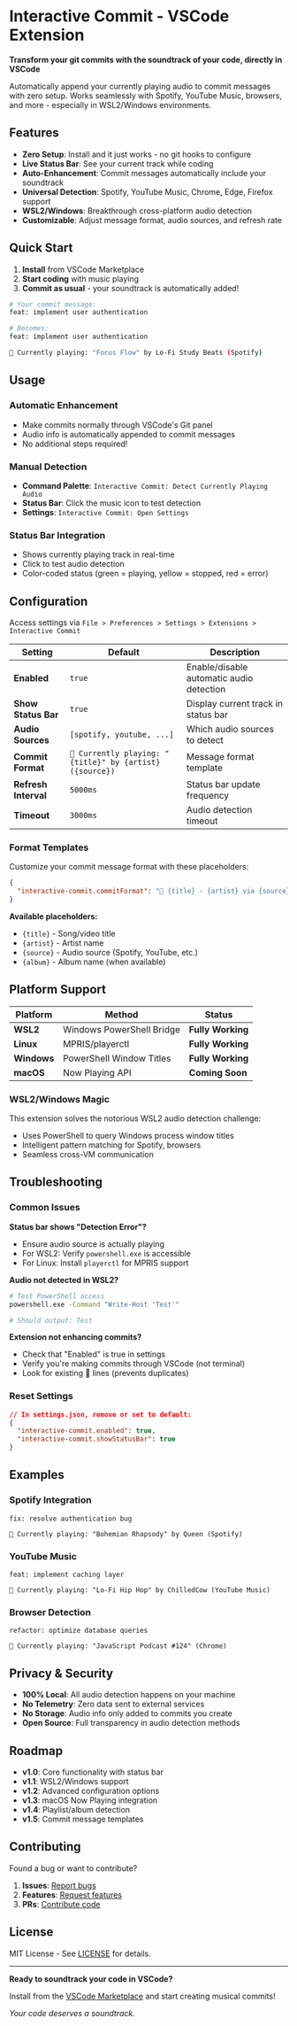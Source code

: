 # Interactive Commit - VSCode Extension

**Transform your git commits with the soundtrack of your code, directly in VSCode**

Automatically append your currently playing audio to commit messages with zero setup. Works seamlessly with Spotify, YouTube Music, browsers, and more - especially in WSL2/Windows environments.

## Features

- **Zero Setup**: Install and it just works - no git hooks to configure
- **Live Status Bar**: See your current track while coding
- **Auto-Enhancement**: Commit messages automatically include your soundtrack
- **Universal Detection**: Spotify, YouTube Music, Chrome, Edge, Firefox support
- **WSL2/Windows**: Breakthrough cross-platform audio detection
- **Customizable**: Adjust message format, audio sources, and refresh rate

## Quick Start

1. **Install** from VSCode Marketplace
2. **Start coding** with music playing
3. **Commit as usual** - your soundtrack is automatically added!

```bash
# Your commit message:
feat: implement user authentication

# Becomes:
feat: implement user authentication

🎵 Currently playing: "Focus Flow" by Lo-Fi Study Beats (Spotify)
```

## Usage

### Automatic Enhancement
- Make commits normally through VSCode's Git panel
- Audio info is automatically appended to commit messages
- No additional steps required!

### Manual Detection
- **Command Palette**: `Interactive Commit: Detect Currently Playing Audio`
- **Status Bar**: Click the music icon to test detection
- **Settings**: `Interactive Commit: Open Settings`

### Status Bar Integration
- Shows currently playing track in real-time
- Click to test audio detection
- Color-coded status (green = playing, yellow = stopped, red = error)

## Configuration

Access settings via `File > Preferences > Settings > Extensions > Interactive Commit`

| Setting | Default | Description |
|---------|---------|-------------|
| **Enabled** | `true` | Enable/disable automatic audio detection |
| **Show Status Bar** | `true` | Display current track in status bar |
| **Audio Sources** | `[spotify, youtube, ...]` | Which audio sources to detect |
| **Commit Format** | `🎵 Currently playing: "{title}" by {artist} ({source})` | Message format template |
| **Refresh Interval** | `5000ms` | Status bar update frequency |
| **Timeout** | `3000ms` | Audio detection timeout |

### Format Templates

Customize your commit message format with these placeholders:

```json
{
  "interactive-commit.commitFormat": "🎵 {title} - {artist} via {source}"
}
```

**Available placeholders:**
- `{title}` - Song/video title
- `{artist}` - Artist name
- `{source}` - Audio source (Spotify, YouTube, etc.)
- `{album}` - Album name (when available)

## Platform Support

| Platform | Method | Status |
|----------|--------|---------|
| **WSL2** | Windows PowerShell Bridge | **Fully Working** |
| **Linux** | MPRIS/playerctl | **Fully Working** |
| **Windows** | PowerShell Window Titles | **Fully Working** |
| **macOS** | Now Playing API | **Coming Soon** |

### WSL2/Windows Magic
This extension solves the notorious WSL2 audio detection challenge:
- Uses PowerShell to query Windows process window titles
- Intelligent pattern matching for Spotify, browsers
- Seamless cross-VM communication

## Troubleshooting

### Common Issues

**Status bar shows "Detection Error"?**
- Ensure audio source is actually playing
- For WSL2: Verify `powershell.exe` is accessible
- For Linux: Install `playerctl` for MPRIS support

**Audio not detected in WSL2?**
```bash
# Test PowerShell access
powershell.exe -Command "Write-Host 'Test'"

# Should output: Test
```

**Extension not enhancing commits?**
- Check that "Enabled" is true in settings
- Verify you're making commits through VSCode (not terminal)
- Look for existing 🎵 lines (prevents duplicates)

### Reset Settings
```json
// In settings.json, remove or set to default:
{
  "interactive-commit.enabled": true,
  "interactive-commit.showStatusBar": true
}
```

## Examples

### Spotify Integration
```
fix: resolve authentication bug

🎵 Currently playing: "Bohemian Rhapsody" by Queen (Spotify)
```

### YouTube Music
```
feat: implement caching layer

🎵 Currently playing: "Lo-Fi Hip Hop" by ChilledCow (YouTube Music)
```

### Browser Detection
```
refactor: optimize database queries

🎵 Currently playing: "JavaScript Podcast #124" (Chrome)
```

## Privacy & Security

- **100% Local**: All audio detection happens on your machine
- **No Telemetry**: Zero data sent to external services
- **No Storage**: Audio info only added to commits you create
- **Open Source**: Full transparency in audio detection methods

## Roadmap

- **v1.0**: Core functionality with status bar
- **v1.1**: WSL2/Windows support
- **v1.2**: Advanced configuration options
- **v1.3**: macOS Now Playing integration
- **v1.4**: Playlist/album detection
- **v1.5**: Commit message templates

## Contributing

Found a bug or want to contribute? 

1. **Issues**: [Report bugs](https://github.com/pixare40/interactive-commit/issues)
2. **Features**: [Request features](https://github.com/pixare40/interactive-commit/issues)
3. **PRs**: [Contribute code](https://github.com/pixare40/interactive-commit/pulls)

## License

MIT License - See [LICENSE](LICENSE) for details.

---

**Ready to soundtrack your code in VSCode?**

Install from the [VSCode Marketplace](https://marketplace.visualstudio.com/items?itemName=pixare40.interactive-commit) and start creating musical commits!

*Your code deserves a soundtrack.* 